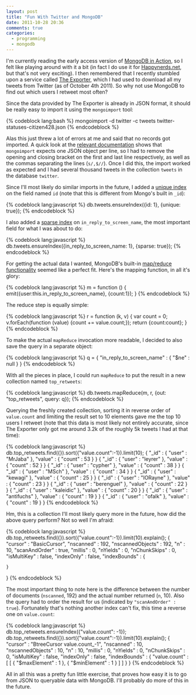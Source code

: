 ```yaml
---
layout: post
title: "Fun With Twitter and MongoDB"
date: 2011-10-28 20:36
comments: true
categories:
  - programming
  - mongodb
---
```

I'm currently reading the early access version of [MongoDB in Action](http://www.manning.com/banker/), so I felt like playing around with it a bit (in fact I do use it for [Happynerds.net](http://happynerds.net), but that's not very exciting). I then remembered that I recently stumbled upon a service called [The Exporter](http://export.synack.me/), which I had used to download all my tweets from Twitter (as of October 4th 2011). So why not use MongoDB to find out which users I retweet most often?

<!-- more -->

Since the data provided by The Exporter is already in JSON format, it should be really easy to import it using the `mongoimport` tool:

{% codeblock lang:bash %}
mongoimport -d twitter -c tweets twitter-statuses-citizen428.json
{% endcodeblock %}

Alas this just threw a lot of errors at me and said that no records got imported. A quick look at the [relevant documentation](http://www.mongodb.org/display/DOCS/Import+Export+Tools) shows that `mongoimport` expects one JSON object per line, so I had to remove the opening and closing bracket on the first and last line respectively, as well as the commas separating the lines (`s/,$//`). Once I did this, the import worked as expected and I had several thousand tweets in the collection `tweets` in the database `twitter`.

Since I'll most likely do similar imports in the future, I added a [unique index](http://www.mongodb.org/display/DOCS/Indexes#Indexes-UniqueIndexes) on the field named `id` (note that this is different from Mongo's built in `_id`):

{% codeblock lang:javascript %}
db.tweets.ensureIndex({id: 1}, {unique: true});
{% endcodeblock %}

I also added a [sparse index](http://www.mongodb.org/display/DOCS/Indexes#Indexes-SparseIndexes) on `in_reply_to_screen_name`, the most important field for what I was about to do:

{% codeblock lang:javascript %}
db.tweets.ensureIndex({in_reply_to_screen_name: 1}, {sparse: true});
{% endcodeblock %}

For getting the actual data I wanted, MongoDB's built-in [map/reduce functionality](http://www.mongodb.org/display/DOCS/MapReduce) seemed like a perfect fit. Here's the mapping function, in all it's glory:

{% codeblock lang:javascript %}
m = function () {
  emit({user:this.in_reply_to_screen_name}, {count:1});
}
{% endcodeblock %}

The reduce step is equally simple:

{% codeblock lang:javascript %}
r = function (k, v) {
  var count = 0;
  v.forEach(function (value) {count += value.count;});
  return {count:count};
}
{% endcodeblock %}

To make the actual `mapReduce` invocation more readable, I decided to also save the query in a separate object:

{% codeblock lang:javascript %}
q = { "in_reply_to_screen_name" : { "$ne" : null } }
{% endcodeblock %}

With all the pieces in place, I could run `mapReduce` to put the result in a new collection named `top_retweets`:

{% codeblock lang:javascript %}
db.tweets.mapReduce(m, r, {out: "top_retweets", query: q});
{% endcodeblock %}

Querying the freshly created collection, sorting it in reverse order of `value.count` and limiting the result set to 10 elements gave me the top 10 users I retweet (note that this data is most likely not entirely accurate, since The Exporter only got me around 3.2k of the roughly 5k tweets I had at that time):

{% codeblock lang:javascript %}
db.top_retweets.find({}).sort({"value.count":-1}).limit(10);
{ "_id" : { "user" : "MrJaba" }, "value" : { "count" : 53 } }
{ "_id" : { "user" : "leyrer" }, "value" : { "count" : 52 } }
{ "_id" : { "user" : "cypher" }, "value" : { "count" : 38 } }
{ "_id" : { "user" : "MSch" }, "value" : { "count" : 34 } }
{ "_id" : { "user" : "kewagi" }, "value" : { "count" : 25 } }
{ "_id" : { "user" : "IORayne" }, "value" : { "count" : 23 } }
{ "_id" : { "user" : "berenguel" }, "value" : { "count" : 22 } }
{ "_id" : { "user" : "kaleidic" }, "value" : { "count" : 20 } }
{ "_id" : { "user" : "antifuchs" }, "value" : { "count" : 19 } }
{ "_id" : { "user" : "ofalk" }, "value" : { "count" : 19 } }
{% endcodeblock %}

Hm, this is a collection I'll most likely query more in the future, how did the above query perform? Not so well I'm afraid:

{% codeblock lang:javascript %}
db.top_retweets.find({}).sort({"value.count":-1}).limit(10).explain();
{
	"cursor" : "BasicCursor",
	"nscanned" : 192,
	"nscannedObjects" : 192,
	"n" : 10,
	"scanAndOrder" : true,
	"millis" : 0,
	"nYields" : 0,
	"nChunkSkips" : 0,
	"isMultiKey" : false,
	"indexOnly" : false,
	"indexBounds" : {

	}
}
{% endcodeblock %}

The most important thing to note here is the difference between the number of documents (`nscanned`, 192) and the actual number returned (`n`, 10). Also the query had to order the result for us (indicated by `"scanAndOrder" : true`). Fortunately that's nothing another index can't fix, this time a reverse one on `value.count`:

{% codeblock lang:javascript %}
db.top_retweets.ensureIndex({"value.count": -1});
db.top_retweets.find({}).sort({"value.count":-1}).limit(10).explain();
{
	"cursor" : "BtreeCursor value.count_-1",
	"nscanned" : 10,
	"nscannedObjects" : 10,
	"n" : 10,
	"millis" : 0,
	"nYields" : 0,
	"nChunkSkips" : 0,
	"isMultiKey" : false,
	"indexOnly" : false,
	"indexBounds" : {
		"value.count" : [
			[
				{
					"$maxElement" : 1
				},
				{
					"$minElement" : 1
				}
			]
		]
	}
}
{% endcodeblock %}

All in all this was a pretty fun little exercise, that proves how easy it is to go from JSON to queryable data with MongoDB. I'll probably do more of this in the future.
